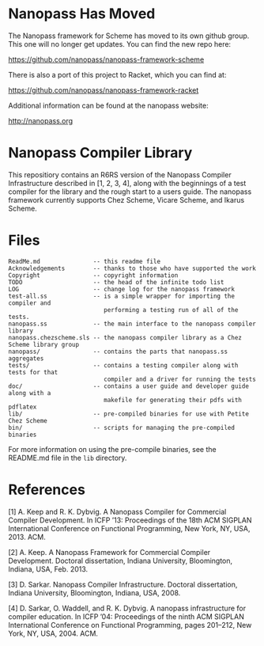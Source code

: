 Nanopass Has Moved
===================
The Nanopass framework for Scheme has moved to its own github group. This one will no longer get updates. You can find the new repo here:

https://github.com/nanopass/nanopass-framework-scheme

There is also a port of this project to Racket, which you can find at:

https://github.com/nanopass/nanopass-framework-racket

Additional information can be found at the nanopass website:

http://nanopass.org

Nanopass Compiler Library
==========================

This repositiory contains an R6RS version of the Nanopass Compiler Infrastructure
described in \[1, 2, 3, 4\], along with the beginnings of a test compiler for the
library and the rough start to a users guide.  The nanopass framework currently
supports Chez Scheme, Vicare Scheme, and Ikarus Scheme.

Files
======



    ReadMe.md               -- this readme file
    Acknowledgements        -- thanks to those who have supported the work
    Copyright               -- copyright information
    TODO                    -- the head of the infinite todo list
    LOG                     -- change log for the nanopass framework
    test-all.ss             -- is a simple wrapper for importing the compiler and 
                               performing a testing run of all of the tests.
    nanopass.ss             -- the main interface to the nanopass compiler library
    nanopass.chezscheme.sls -- the nanopass compiler library as a Chez Scheme library group
    nanopass/               -- contains the parts that nanopass.ss aggregates
    tests/                  -- contains a testing compiler along with tests for that
                               compiler and a driver for running the tests
    doc/                    -- contains a user guide and developer guide along with a
                               makefile for generating their pdfs with pdflatex
    lib/                    -- pre-compiled binaries for use with Petite Chez Scheme
    bin/                    -- scripts for managing the pre-compiled binaries

For more information on using the pre-compile binaries, see the README.md file
in the `lib` directory.

References
===========

[1] A. Keep and R. K. Dybvig. A Nanopass Compiler for Commercial Compiler
    Development. In ICFP ’13: Proceedings of the 18th ACM SIGPLAN International
    Conference on Functional Programming, New York, NY, USA, 2013. ACM.

[2] A. Keep. A Nanopass Framework for Commercial Compiler Development.
    Doctoral dissertation, Indiana University,
    Bloomington, Indiana, USA, Feb. 2013.

[3] D. Sarkar. Nanopass Compiler Infrastructure. 
    Doctoral dissertation, Indiana University, 
    Bloomington, Indiana, USA, 2008.

[4] D. Sarkar, O. Waddell, and R. K. Dybvig. A nanopass infrastructure for 
    compiler education. In ICFP ’04: Proceedings of the ninth ACM SIGPLAN 
    International Conference on Functional Programming, pages 201–212, 
    New York, NY, USA, 2004. ACM.
